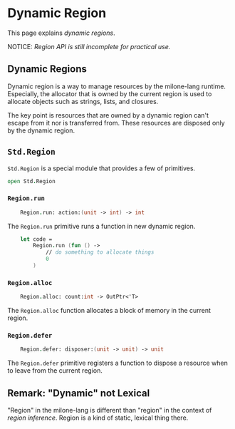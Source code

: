 # Dynamic Region

This page explains *dynamic regions*.

NOTICE: *Region API is still incomplete for practical use.*

## Dynamic Regions

Dynamic region is a way to manage resources by the milone-lang runtime.
Especially, the allocator that is owned by the current region is used to allocate objects such as strings, lists, and closures.

The key point is resources that are owned by a dynamic region can't escape from it nor is transferred from.
These resources are disposed only by the dynamic region.

## `Std.Region`

`Std.Region` is a special module that provides a few of primitives.

```fsharp
open Std.Region
```

### `Region.run`

```fsharp
    Region.run: action:(unit -> int) -> int
```

The `Region.run` primitive runs a function in new dynamic region.

```fsharp
    let code =
        Region.run (fun () ->
            // do something to allocate things
            0
        )
```

### `Region.alloc`

```fsharp
    Region.alloc: count:int -> OutPtr<'T>
```

The `Region.alloc` function allocates a block of memory in the current region.

### `Region.defer`

```fsharp
    Region.defer: disposer:(unit -> unit) -> unit
```

The `Region.defer` primitive registers a function to dispose a resource when to leave from the current region.

## Remark: "Dynamic" not Lexical

"Region" in the milone-lang is different than "region" in the context of *region inference*.
Region is a kind of static, lexical thing there.
